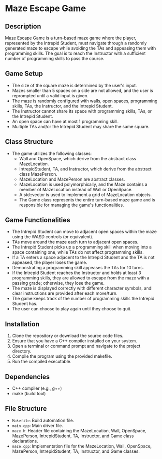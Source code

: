 # Maze Escape Game

## Description

Maze Escape Game is a turn-based maze game where the player, represented by the Intrepid Student, must navigate through a randomly generated maze to escape while avoiding the TAs and appeasing them with programming skills. The goal is to reach the Instructor with a sufficient number of programming skills to pass the course.

## Game Setup

- The size of the square maze is determined by the user's input.
- Mazes smaller than 5 spaces on a side are not allowed, and the user is reprompted until a valid input is given.
- The maze is randomly configured with walls, open spaces, programming skills, TAs, the Instructor, and the Intrepid Student.
- The Instructor cannot share its space with programming skills, TAs, or the Intrepid Student.
- An open space can have at most 1 programming skill.
- Multiple TAs and/or the Intrepid Student may share the same square.

## Class Structure

- The game utilizes the following classes:
  - Wall and OpenSpace, which derive from the abstract class MazeLocation.
  - IntrepidStudent, TA, and Instructor, which derive from the abstract class MazePerson.
  - MazeLocation and MazePerson are abstract classes.
  - MazeLocation is used polymorphically, and the Maze contains a member of MazeLocation instead of Wall or OpenSpace.
  - A std::vector is used to implement a grid of MazeLocation objects.
  - The Game class represents the entire turn-based maze game and is responsible for managing the game's functionalities.

## Game Functionalities

- The Intrepid Student can move to adjacent open spaces within the maze using the WASD controls (or equivalent).
- TAs move around the maze each turn to adjacent open spaces.
- The Intrepid Student picks up a programming skill when moving into a space containing one, while TAs do not affect programming skills.
- If a TA enters a space adjacent to the Intrepid Student and the TA is not appeased, the player loses the game.
- Demonstrating a programming skill appeases the TAs for 10 turns.
- If the Intrepid Student reaches the Instructor and holds at least 3 programming skills, they are allowed to escape from the maze with a passing grade; otherwise, they lose the game.
- The maze is displayed correctly with different character symbols, and clear instructions are provided after each move/turn.
- The game keeps track of the number of programming skills the Intrepid Student has.
- The user can choose to play again until they choose to quit.

## Installation

1. Clone the repository or download the source code files.
2. Ensure that you have a C++ compiler installed on your system.
3. Open a terminal or command prompt and navigate to the project directory.
4. Compile the program using the provided makefile.
5. Run the compiled executable.

## Dependencies

- C++ compiler (e.g., g++)
- make (build tool)

## File Structure

- `Makefile`: Build automation file.
- `main.cpp`: Main driver file.
- `maze.h`: Header file containing the MazeLocation, Wall, OpenSpace, MazePerson, IntrepidStudent, TA, Instructor, and Game class declarations.
- `maze.cpp`: Implementation file for the MazeLocation, Wall, OpenSpace, MazePerson, IntrepidStudent, TA, Instructor, and Game classes.
